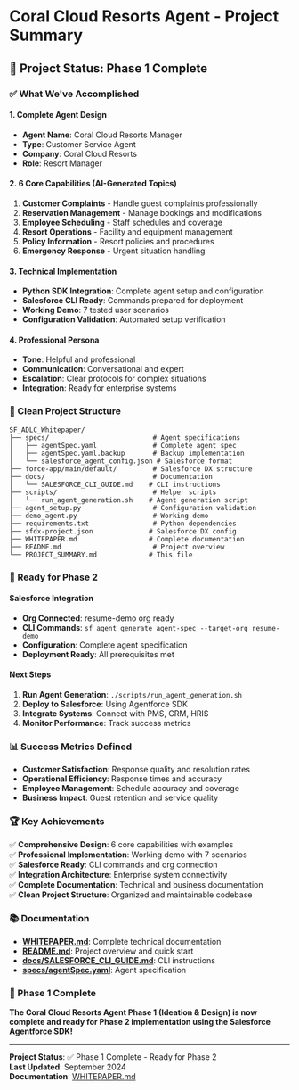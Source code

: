 # Coral Cloud Resorts Agent - Project Summary

## 🎯 Project Status: Phase 1 Complete

### ✅ What We've Accomplished

#### 1. **Complete Agent Design**
- **Agent Name**: Coral Cloud Resorts Manager
- **Type**: Customer Service Agent
- **Company**: Coral Cloud Resorts
- **Role**: Resort Manager

#### 2. **6 Core Capabilities (AI-Generated Topics)**
1. **Customer Complaints** - Handle guest complaints professionally
2. **Reservation Management** - Manage bookings and modifications
3. **Employee Scheduling** - Staff schedules and coverage
4. **Resort Operations** - Facility and equipment management
5. **Policy Information** - Resort policies and procedures
6. **Emergency Response** - Urgent situation handling

#### 3. **Technical Implementation**
- **Python SDK Integration**: Complete agent setup and configuration
- **Salesforce CLI Ready**: Commands prepared for deployment
- **Working Demo**: 7 tested user scenarios
- **Configuration Validation**: Automated setup verification

#### 4. **Professional Persona**
- **Tone**: Helpful and professional
- **Communication**: Conversational and expert
- **Escalation**: Clear protocols for complex situations
- **Integration**: Ready for enterprise systems

### 📁 Clean Project Structure

```
SF_ADLC_Whitepaper/
├── specs/                          # Agent specifications
│   ├── agentSpec.yaml              # Complete agent spec
│   ├── agentSpec.yaml.backup       # Backup implementation
│   └── salesforce_agent_config.json # Salesforce format
├── force-app/main/default/         # Salesforce DX structure
├── docs/                           # Documentation
│   └── SALESFORCE_CLI_GUIDE.md    # CLI instructions
├── scripts/                        # Helper scripts
│   └── run_agent_generation.sh    # Agent generation script
├── agent_setup.py                  # Configuration validation
├── demo_agent.py                   # Working demo
├── requirements.txt                # Python dependencies
├── sfdx-project.json              # Salesforce DX config
├── WHITEPAPER.md                  # Complete documentation
├── README.md                       # Project overview
└── PROJECT_SUMMARY.md             # This file
```

### 🚀 Ready for Phase 2

#### **Salesforce Integration**
- **Org Connected**: resume-demo org ready
- **CLI Commands**: `sf agent generate agent-spec --target-org resume-demo`
- **Configuration**: Complete agent specification
- **Deployment Ready**: All prerequisites met

#### **Next Steps**
1. **Run Agent Generation**: `./scripts/run_agent_generation.sh`
2. **Deploy to Salesforce**: Using Agentforce SDK
3. **Integrate Systems**: Connect with PMS, CRM, HRIS
4. **Monitor Performance**: Track success metrics

### 📊 Success Metrics Defined

- **Customer Satisfaction**: Response quality and resolution rates
- **Operational Efficiency**: Response times and accuracy
- **Employee Management**: Schedule accuracy and coverage
- **Business Impact**: Guest retention and service quality

### 🏆 Key Achievements

✅ **Comprehensive Design**: 6 core capabilities with examples  
✅ **Professional Implementation**: Working demo with 7 scenarios  
✅ **Salesforce Ready**: CLI commands and org connection  
✅ **Integration Architecture**: Enterprise system connectivity  
✅ **Complete Documentation**: Technical and business documentation  
✅ **Clean Project Structure**: Organized and maintainable codebase  

### 📚 Documentation

- **[WHITEPAPER.md](WHITEPAPER.md)**: Complete technical documentation
- **[README.md](README.md)**: Project overview and quick start
- **[docs/SALESFORCE_CLI_GUIDE.md](docs/SALESFORCE_CLI_GUIDE.md)**: CLI instructions
- **[specs/agentSpec.yaml](specs/agentSpec.yaml)**: Agent specification

### 🎉 Phase 1 Complete

**The Coral Cloud Resorts Agent Phase 1 (Ideation & Design) is now complete and ready for Phase 2 implementation using the Salesforce Agentforce SDK!**

---

**Project Status**: ✅ Phase 1 Complete - Ready for Phase 2  
**Last Updated**: September 2024  
**Documentation**: [WHITEPAPER.md](WHITEPAPER.md)
